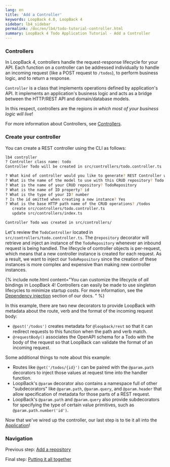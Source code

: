 ```yaml
---
lang: en
title: 'Add a Controller'
keywords: LoopBack 4.0, LoopBack 4
sidebar: lb4_sidebar
permalink: /doc/en/lb4/todo-tutorial-controller.html
summary: LoopBack 4 Todo Application Tutorial - Add a Controller
---
```


### Controllers

In LoopBack 4, controllers handle the request-response lifecycle for your API.
Each function on a controller can be addressed individually to handle an
incoming request (like a POST request to `/todos`), to perform business logic,
and to return a response.

`Controller` is a class that implements operations defined by application's API.
It implements an application's business logic and acts as a bridge between the
HTTP/REST API and domain/database models.

In this respect, controllers are the regions _in which most of your business
logic will live_!

For more information about Controllers, see
[Controllers](https://loopback.io/doc/en/lb4/Controllers.html).

### Create your controller

You can create a REST controller using the CLI as follows:

```sh
lb4 controller
? Controller class name: todo
Controller Todo will be created in src/controllers/todo.controller.ts

? What kind of controller would you like to generate? REST Controller with CRUD functions
? What is the name of the model to use with this CRUD repository? Todo
? What is the name of your CRUD repository? TodoRepository
? What is the name of ID property? id
? What is the type of your ID? number
? Is the id omitted when creating a new instance? Yes
? What is the base HTTP path name of the CRUD operations? /todos
   create src/controllers/todo.controller.ts
   update src/controllers/index.ts

Controller Todo was created in src/controllers/
```

Let's review the `TodoController` located in
`src/controllers/todo.controller.ts`. The `@repository` decorator will retrieve
and inject an instance of the `TodoRepository` whenever an inbound request is
being handled. The lifecycle of controller objects is per-request, which means
that a new controller instance is created for each request. As a result, we want
to inject our `TodoRepository` since the creation of these instances is more
complex and expensive than making new controller instances.

{% include note.html content="You can customize the lifecycle of _all_ bindings in LoopBack 4! Controllers can easily be made to use singleton lifecycles to minimize startup costs. For more information, see the [Dependency injection](Dependency-injection.md) section of our docs.
" %}

In this example, there are two new decorators to provide LoopBack with metadata
about the route, verb and the format of the incoming request body:

- `@post('/todos')` creates metadata for `@loopback/rest` so that it can
  redirect requests to this function when the path and verb match.
- `@requestBody()` associates the OpenAPI schema for a Todo with the body of the
  request so that LoopBack can validate the format of an incoming request.

Some additional things to note about this example:

- Routes like `@get('/todos/{id}')` can be paired with the `@param.path`
  decorators to inject those values at request time into the handler function.
- LoopBack's `@param` decorator also contains a namespace full of other
  "subdecorators" like `@param.path`, `@param.query`, and `@param.header` that
  allow specification of metadata for those parts of a REST request.
- LoopBack's `@param.path` and `@param.query` also provide subdecorators for
  specifying the type of certain value primitives, such as
  `@param.path.number('id')`.

Now that we've wired up the controller, our last step is to tie it all into the
[Application](todo-tutorial-putting-it-together.md)!

### Navigation

Previous step: [Add a repository](todo-tutorial-repository.md)

Final step: [Putting it all together](todo-tutorial-putting-it-together.md)
